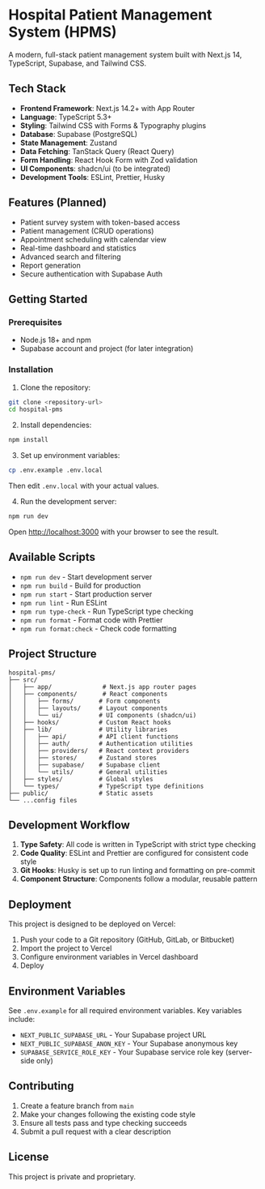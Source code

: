 # Hospital Patient Management System (HPMS)

A modern, full-stack patient management system built with Next.js 14, TypeScript, Supabase, and Tailwind CSS.

## Tech Stack

- **Frontend Framework**: Next.js 14.2+ with App Router
- **Language**: TypeScript 5.3+
- **Styling**: Tailwind CSS with Forms & Typography plugins
- **Database**: Supabase (PostgreSQL)
- **State Management**: Zustand
- **Data Fetching**: TanStack Query (React Query)
- **Form Handling**: React Hook Form with Zod validation
- **UI Components**: shadcn/ui (to be integrated)
- **Development Tools**: ESLint, Prettier, Husky

## Features (Planned)

- Patient survey system with token-based access
- Patient management (CRUD operations)
- Appointment scheduling with calendar view
- Real-time dashboard and statistics
- Advanced search and filtering
- Report generation
- Secure authentication with Supabase Auth

## Getting Started

### Prerequisites

- Node.js 18+ and npm
- Supabase account and project (for later integration)

### Installation

1. Clone the repository:
```bash
git clone <repository-url>
cd hospital-pms
```

2. Install dependencies:
```bash
npm install
```

3. Set up environment variables:
```bash
cp .env.example .env.local
```

Then edit `.env.local` with your actual values.

4. Run the development server:
```bash
npm run dev
```

Open [http://localhost:3000](http://localhost:3000) with your browser to see the result.

## Available Scripts

- `npm run dev` - Start development server
- `npm run build` - Build for production
- `npm run start` - Start production server
- `npm run lint` - Run ESLint
- `npm run type-check` - Run TypeScript type checking
- `npm run format` - Format code with Prettier
- `npm run format:check` - Check code formatting

## Project Structure

```
hospital-pms/
├── src/
│   ├── app/              # Next.js app router pages
│   ├── components/       # React components
│   │   ├── forms/       # Form components
│   │   ├── layouts/     # Layout components
│   │   └── ui/          # UI components (shadcn/ui)
│   ├── hooks/           # Custom React hooks
│   ├── lib/             # Utility libraries
│   │   ├── api/         # API client functions
│   │   ├── auth/        # Authentication utilities
│   │   ├── providers/   # React context providers
│   │   ├── stores/      # Zustand stores
│   │   ├── supabase/    # Supabase client
│   │   └── utils/       # General utilities
│   ├── styles/          # Global styles
│   └── types/           # TypeScript type definitions
├── public/              # Static assets
└── ...config files
```

## Development Workflow

1. **Type Safety**: All code is written in TypeScript with strict type checking
2. **Code Quality**: ESLint and Prettier are configured for consistent code style
3. **Git Hooks**: Husky is set up to run linting and formatting on pre-commit
4. **Component Structure**: Components follow a modular, reusable pattern

## Deployment

This project is designed to be deployed on Vercel:

1. Push your code to a Git repository (GitHub, GitLab, or Bitbucket)
2. Import the project to Vercel
3. Configure environment variables in Vercel dashboard
4. Deploy

## Environment Variables

See `.env.example` for all required environment variables. Key variables include:

- `NEXT_PUBLIC_SUPABASE_URL` - Your Supabase project URL
- `NEXT_PUBLIC_SUPABASE_ANON_KEY` - Your Supabase anonymous key
- `SUPABASE_SERVICE_ROLE_KEY` - Your Supabase service role key (server-side only)

## Contributing

1. Create a feature branch from `main`
2. Make your changes following the existing code style
3. Ensure all tests pass and type checking succeeds
4. Submit a pull request with a clear description

## License

This project is private and proprietary.
